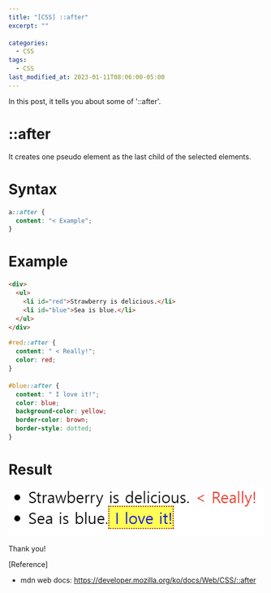 ```yaml
---
title: "[CSS] ::after"
excerpt: ""

categories:
  - CSS
tags:
  - CSS
last_modified_at: 2023-01-11T08:06:00-05:00
---
```


In this post, it tells you about some of '&#58;&#58;after'.

# &#58;&#58;after

It creates one pseudo element as the last child of the selected elements.

# Syntax

```css
a::after {
  content: "< Example";
}
```

# Example

```html
<div>
  <ul>
    <li id="red">Strawberry is delicious.</li>
    <li id="blue">Sea is blue.</li>
  </ul>
</div>
```

```css
#red::after {
  content: " < Really!";
  color: red;
}

#blue::after {
  content: " I love it!";
  color: blue;
  background-color: yellow;
  border-color: brown;
  border-style: dotted;
}
```

# Result

![css-after-ex](/assets/img/css-after-ex.PNG)

Thank you!

[Reference]

- mdn web docs: <https://developer.mozilla.org/ko/docs/Web/CSS/::after>
